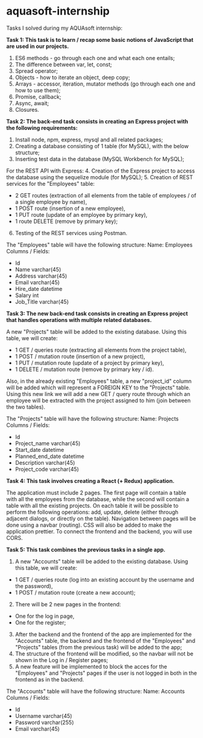 # aquasoft-internship
Tasks I solved during my AQUAsoft internship:

**Task 1:
This task is to learn / recap some basic notions of JavaScript that are used in our projects.**

1. ES6 methods - go through each one and what each one entails;
2. The difference between var, let, const;
3. Spread operator;
4. Objects - how to iterate an object, deep copy;
5. Arrays - accessor, iteration, mutator methods (go through each one and how to use them);
6. Promise, callback;
7. Async, await;
8. Closures.

**Task 2:
The back-end task consists in creating an Express project with the following requirements:**

1. Install node, npm, express, mysql and all related packages;
2. Creating a database consisting of 1 table (for MySQL), with the below structure;
3. Inserting test data in the database (MySQL Workbench for MySQL);

For the REST API with Express:
4. Creation of the Express project to access the database using the sequelize module (for MySQL);
5. Creation of REST services for the "Employees" table:
* 2 GET routes (extraction of all elements from the table of employees / of a single employee by name),
* 1 POST route (insertion of a new employee),
* 1 PUT route (update of an employee by primary key),
* 1 route DELETE (remove by primary key);

6. Testing of the REST services using Postman.

The "Employees" table will have the following structure:
Name: Employees
Columns / Fields:
* Id
* Name varchar(45)
* Address varchar(45)
* Email varchar(45)
* Hire_date datetime
* Salary int
* Job_Title varchar(45)

**Task 3:
The new back-end task consists in creating an Express project that handles operations with multiple related databases.**

A new "Projects" table will be added to the existing database. Using this table, we will create:
* 1 GET / queries route (extracting all elements from the project table),
* 1 POST / mutation route (insertion of a new project),
* 1 PUT / mutation route (update of a project by primary key),
* 1 DELETE / mutation route (remove by primary key / id).

Also, in the already existing "Employees" table, a new "project_id" column will be added which will represent a FOREIGN KEY to the "Projects" table. Using this new link we will add a new GET / query route through which an employee will be extracted with the project assigned to him (join between the two tables).

The "Projects" table will have the following structure:
Name: Projects
Columns / Fields:
* Id
* Project_name varchar(45)
* Start_date datetime
* Planned_end_date datetime
* Description varchar(45)
* Project_code varchar(45)

**Task 4:
This task involves creating a React (+ Redux) application.**

The application must include 2 pages. The first page will contain a table with all the employees from the database, while the second will contain a table with all the existing projects.
On each table it will be possible to perform the following operations: add, update, delete (either through adjacent dialogs, or directly on the table).
Navigation between pages will be done using a navbar (routing).
CSS will also be added to make the application prettier.
To connect the frontend and the backend, you will use CORS.

**Task 5:
This task combines the previous tasks in a single app.**

1. A new "Accounts" table will be added to the existing database. Using this table, we will create:
* 1 GET / queries route (log into an existing account by the username and the password),
* 1 POST / mutation route (create a new account);

2. There will be 2 new pages in the frontend:
* One for the log in page,
* One for the register;

3. After the backend and the frontend of the app are implemented for the "Accounts" table, the backend and the frontend of the "Employees" and "Projects" tables (from the previous task) will be added to the app;
4. The structure of the frontend will be modified, so the navbar will not be shown in the Log in / Register pages;
5. A new feature will be implemented to block the acces for the "Employees" and "Projects" pages if the user is not logged in both in the frontend as in the backend.

The "Accounts" table will have the following structure:
Name: Accounts
Columns / Fields:
* Id
* Username varchar(45)
* Password varchar(255)
* Email varchar(45)
